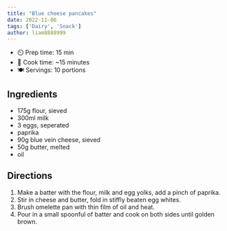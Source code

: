 ```yaml
---
title: "Blue cheese pancakes"
date: 2022-11-06
tags: ['Dairy', 'Snack']
author: liam8888999
---
```


- ⏲️ Prep time: 15 min
- 🍳 Cook time: ~15 minutes
- 🍽️  Servings: 10 portions

## Ingredients

- 175g flour, sieved
- 300ml milk
- 3 eggs, seperated
- paprika
- 90g blue vein cheese, sieved
- 50g butter, melted
- oil

## Directions

1. Make a batter with the flour, milk and egg yolks, add a pinch of paprika.
2. Stir in cheese and butter, fold in stiffly beaten egg whites.
3. Brush omelette pan with thin film of oil and heat.
4. Pour in a small spoonful of batter and cook on both sides until golden brown.
